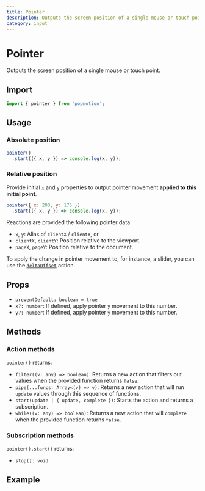 ```yaml
---
title: Pointer
description: Outputs the screen position of a single mouse or touch point.
category: input
---
```


# Pointer

Outputs the screen position of a single mouse or touch point.

<TOC />

## Import

```javascript
import { pointer } from 'popmotion';
```

## Usage

### Absolute position

```javascript
pointer()
  .start(({ x, y }) => console.log(x, y));
```

### Relative position

Provide initial `x` and `y` properties to output pointer movement **applied to this initial point**.

```javascript
pointer({ x: 200, y: 175 })
  .start(({ x, y }) => console.log(x, y));
```


Reactions are provided the following pointer data:

- `x`, `y`: Alias of `clientX` / `clientY`, or 
- `clientX`, `clientY`: Position relative to the viewport.
- `pageX`, `pageY`: Position relative to the document.

To apply the change in pointer movement to, for instance, a slider, you can use the [`deltaOffset`](/api/delta-pointer) action.

## Props

- `preventDefault: boolean = true`
- `x?: number`: If defined, apply pointer `y` movement to this number.
- `y?: number`: If defined, apply pointer `y` movement to this number.

## Methods

### Action methods

`pointer()` returns:

- `filter((v: any) => boolean)`: Returns a new action that filters out values when the provided function returns `false`.
- `pipe(...funcs: Array<(v) => v)`: Returns a new action that will run `update` values through this sequence of functions.
- `start(update | { update, complete })`: Starts the action and returns a subscription.
- `while((v: any) => boolean)`: Returns a new action that will `complete` when the provided function returns `false`.

### Subscription methods

`pointer().start()` returns:

- `stop(): void`

## Example

<CodePen id="RjBZoe" />
